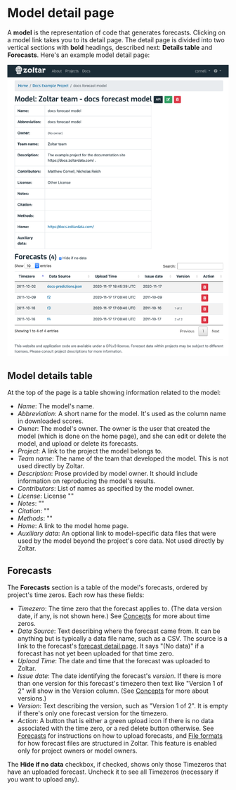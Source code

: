 # Model detail page

A **model** is the representation of code that generates forecasts. Clicking on a model link takes you to its detail page. The detail page is divided into two vertical sections with **bold** headings, described next: **Details table** and **Forecasts**. Here's an example model detail page:

![Model detail page](img/model-detail-page.png "Model detail page")


## Model details table

At the top of the page is a table showing information related to the model:

- _Name_: The model's name.
- _Abbreviation_: A short name for the model. It's used as the column name in downloaded scores.
- _Owner_: The model's owner. The owner is the user that created the model (which is done on the home page), and she can edit or delete the model, and upload or delete its forecasts.
- _Project_: A link to the project the model belongs to.
- _Team name_: The name of the team that developed the model. This is not used directly by Zoltar.
- _Description_: Prose provided by model owner. It should include information on reproducing the model's results.
- _Contributors_: List of names as specified by the model owner.
- _License_: License ""
- _Notes_: ""
- _Citation_: ""
- _Methods_: ""
- _Home_: A link to the model home page.
- _Auxiliary data_: An optional link to model-specific data files that were used by the model beyond the project's core data. Not used directly by Zoltar.


## Forecasts

The **Forecasts** section is a table of the model's forecasts, ordered by project's time zeros. Each row has these fields:

- _Timezero_: The time zero that the forecast applies to. (The data version date, if any, is not shown here.) See [Concepts](Concepts.md) for more about time zeros.
- _Data Source_: Text describing where the forecast came from. It can be anything but is typically a data file name, such as a CSV. The source is a link to the forecast's [forecast detail page](ForecastDetailPage.md). It says "(No data)" if a forecast has not yet been uploaded for that time zero. 
- _Upload Time_: The date and time that the forecast was uploaded to Zoltar.
- _Issue date_: The date identifying the forecast's _version_. If there is more than one version for this forecast's timezero then text like "Version 1 of 2" will show in the Version column. (See [Concepts](Concepts.md) for more about versions.)
- _Version_: Text describing the version, such as "Version 1 of 2". It is empty if there's only one forecast version for the timezero.
- _Action_: A button that is either a green upload icon if there is no data associated with the time zero, or a red delete button otherwise. See [Forecasts](Forecasts.md) for instructions on how to upload forecasts, and [File formats](FileFormats.md#forecast-data-format-json) for how forecast files are structured in Zoltar. This feature is enabled only for project owners or model owners.

The **Hide if no data** checkbox, if checked, shows only those Timezeros that have an uploaded forecast. Uncheck it to see all Timezeros (necessary if you want to upload any). 